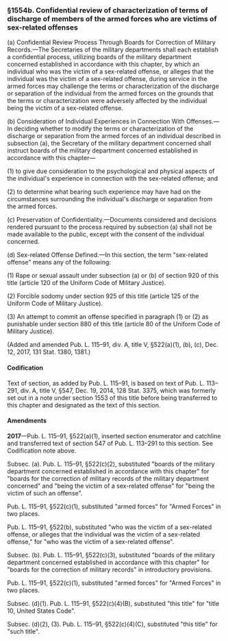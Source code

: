 ### §1554b. Confidential review of characterization of terms of discharge of members of the armed forces who are victims of sex-related offenses ###

(a) Confidential Review Process Through Boards for Correction of Military Records.—The Secretaries of the military departments shall each establish a confidential process, utilizing boards of the military department concerned established in accordance with this chapter, by which an individual who was the victim of a sex-related offense, or alleges that the individual was the victim of a sex-related offense, during service in the armed forces may challenge the terms or characterization of the discharge or separation of the individual from the armed forces on the grounds that the terms or characterization were adversely affected by the individual being the victim of a sex-related offense.

(b) Consideration of Individual Experiences in Connection With Offenses.—In deciding whether to modify the terms or characterization of the discharge or separation from the armed forces of an individual described in subsection (a), the Secretary of the military department concerned shall instruct boards of the military department concerned established in accordance with this chapter—

(1) to give due consideration to the psychological and physical aspects of the individual's experience in connection with the sex-related offense; and

(2) to determine what bearing such experience may have had on the circumstances surrounding the individual's discharge or separation from the armed forces.

(c) Preservation of Confidentiality.—Documents considered and decisions rendered pursuant to the process required by subsection (a) shall not be made available to the public, except with the consent of the individual concerned.

(d) Sex-related Offense Defined.—In this section, the term "sex-related offense" means any of the following:

(1) Rape or sexual assault under subsection (a) or (b) of section 920 of this title (article 120 of the Uniform Code of Military Justice).

(2) Forcible sodomy under section 925 of this title (article 125 of the Uniform Code of Military Justice).

(3) An attempt to commit an offense specified in paragraph (1) or (2) as punishable under section 880 of this title (article 80 of the Uniform Code of Military Justice).

(Added and amended Pub. L. 115–91, div. A, title V, §522(a)(1), (b), (c), Dec. 12, 2017, 131 Stat. 1380, 1381.)

#### Codification ####

Text of section, as added by Pub. L. 115–91, is based on text of Pub. L. 113–291, div. A, title V, §547, Dec. 19, 2014, 128 Stat. 3375, which was formerly set out in a note under section 1553 of this title before being transferred to this chapter and designated as the text of this section.

#### Amendments ####

**2017**—Pub. L. 115–91, §522(a)(1), inserted section enumerator and catchline and transferred text of section 547 of Pub. L. 113–291 to this section. See Codification note above.

Subsec. (a). Pub. L. 115–91, §522(c)(2), substituted "boards of the military department concerned established in accordance with this chapter" for "boards for the correction of military records of the military department concerned" and "being the victim of a sex-related offense" for "being the victim of such an offense".

Pub. L. 115–91, §522(c)(1), substituted "armed forces" for "Armed Forces" in two places.

Pub. L. 115–91, §522(b), substituted "who was the victim of a sex-related offense, or alleges that the individual was the victim of a sex-related offense," for "who was the victim of a sex-related offense".

Subsec. (b). Pub. L. 115–91, §522(c)(3), substituted "boards of the military department concerned established in accordance with this chapter" for "boards for the correction of military records" in introductory provisions.

Pub. L. 115–91, §522(c)(1), substituted "armed forces" for "Armed Forces" in two places.

Subsec. (d)(1). Pub. L. 115–91, §522(c)(4)(B), substituted "this title" for "title 10, United States Code".

Subsec. (d)(2), (3). Pub. L. 115–91, §522(c)(4)(C), substituted "this title" for "such title".